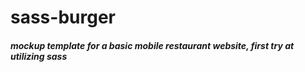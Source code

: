 # sass-burger

##### mockup template for a basic mobile restaurant website, first try at utilizing sass
